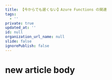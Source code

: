 ```yaml
---
title: 【今からでも遅くない】Azure Functions の関連
tags:
  - ''
private: true
updated_at: ''
id: null
organization_url_name: null
slide: false
ignorePublish: false
---
```

# new article body
